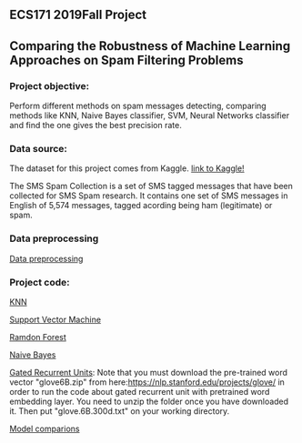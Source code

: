##  ECS171 2019Fall Project 

## Comparing the Robustness of Machine Learning Approaches on Spam Filtering Problems

### Project objective: 
Perform different methods on spam messages detecting, comparing methods like KNN, Naive Bayes classifier, SVM, Neural Networks classifier and find the one gives the best precision rate.

### Data source:    
The dataset for this project comes from Kaggle. [link to Kaggle!](https://www.kaggle.com/uciml/sms-spam-collection-dataset) 

The SMS Spam Collection is a set of SMS tagged messages that have been collected for SMS Spam research. It contains one set of SMS messages in English of 5,574 messages, tagged acording being ham (legitimate) or spam.  

### Data preprocessing
[Data preprocessing](https://github.com/ECS171-Project/Final-project/blob/master/Data%20Preprocessing.ipynb)

### Project code:   
[KNN](https://github.com/ECS171-Project/Final-project/blob/master/SVC%20and%20KNN.ipynb) 

[Support Vector Machine](https://github.com/ECS171-Project/Final-project/blob/master/SVC%20and%20KNN.ipynb) 

[Ramdon Forest](https://github.com/ECS171-Project/Final-project/blob/master/random_forest.py)  

[Naive Bayes](https://github.com/ECS171-Project/Final-project/blob/master/NaiiveBayes.ipynb)  

[Gated Recurrent Units](https://github.com/ECS171-Project/Final-project/blob/master/Gated%20Recurrent%20Neural%20Network%20(Embedding%20layer%20trained%20from%20scratch%20and%20pretrained%20layer).ipynb): Note that you must download the pre-trained word vector "glove6B.zip" from here:https://nlp.stanford.edu/projects/glove/ in order to run the code about gated recurrent unit with pretrained word embedding layer. You need to unzip the folder once you have downloaded it. Then put "glove.6B.300d.txt" on your working directory.

[Model comparions](https://github.com/ECS171-Project/Final-project)


